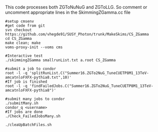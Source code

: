 This code processes both ZGToNuNuG and ZGToLLG. So comment or uncomment appropriate lines in the SkimmingZGamma.cc file
```
#setup cmsenv
#get code from git
svn checkout https://github.com/vhegde91/SUSY_Photon/trunk/MakeSkims/CS_ZGamma
cd CS_ZGamma
make clean; make
voms-proxy-init --voms cms

#Interactive test
./skimmingZGamma smallrunList.txt a.root CS_ZGamma

#submit a job to condor
root -l -q 'splitRunList.C("Summer16.ZGTo2NuG_TuneCUETP8M1_13TeV-amcatnloFXFX-pythia8.txt",10)'
#If job is finished
root -l -q 'findFailedJobs.C("Summer16.ZGTo2NuG_TuneCUETP8M1_13TeV-amcatnloFXFX-pythia8")'

#submit many jobs to condor
./submitMany.sh
condor_q <username>
#If jobs are done
./Check_FailedJobsMany.sh

./cleaUpBatchFiles.sh

```
